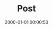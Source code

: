 ---
layout: post
title:  "Post"
date:   2000-01-01 00:00:53
categories: jekyll update
excerpt: Post
---